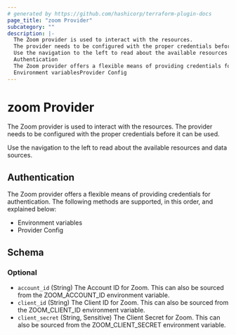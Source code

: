 ```yaml
---
# generated by https://github.com/hashicorp/terraform-plugin-docs
page_title: "zoom Provider"
subcategory: ""
description: |-
  The Zoom provider is used to interact with the resources.
  The provider needs to be configured with the proper credentials before it can be used.
  Use the navigation to the left to read about the available resources and data sources.
  Authentication
  The Zoom provider offers a flexible means of providing credentials for authentication. The following methods are supported, in this order, and explained below:
  Environment variablesProvider Config
---
```


# zoom Provider

The Zoom provider is used to interact with the resources.
The provider needs to be configured with the proper credentials before it can be used.

Use the navigation to the left to read about the available resources and data sources.

## Authentication

The Zoom provider offers a flexible means of providing credentials for authentication. The following methods are supported, in this order, and explained below:

- Environment variables
- Provider Config



<!-- schema generated by tfplugindocs -->
## Schema

### Optional

- `account_id` (String) The Account ID for Zoom. This can also be sourced from the ZOOM_ACCOUNT_ID environment variable.
- `client_id` (String) The Client ID for Zoom. This can also be sourced from the ZOOM_CLIENT_ID environment variable.
- `client_secret` (String, Sensitive) The Client Secret for Zoom. This can also be sourced from the ZOOM_CLIENT_SECRET environment variable.
